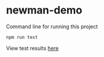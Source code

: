 # newman-demo

Command line for running this project 

`npm run test`

View test results [here](https://sangcnguyen.github.io/newman-demo/)
